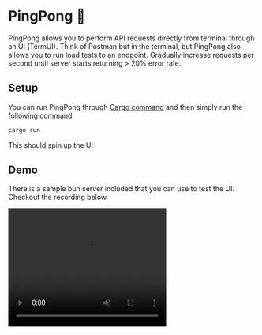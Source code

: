 # PingPong 🏓

PingPong allows you to perform API requests directly from terminal through an UI (TermUI). Think of Postman but in the terminal, but PingPong also allows you to run load tests to an endpoint. Gradually increase requests per second until server starts returning > 20% error rate.

## Setup

You can run PingPong through [Cargo command](https://rustup.rs/) and then simply run the following command:

```sh
cargo run
```

This should spin up the UI

## Demo

There is a sample bun server included that you can use to test the UI. Checkout the recording below.

<video width="320" height="240" controls>
  <source src="https://github.com/grohith327/PingPong/blob/main/assets/ping_pong_demo.mov" type="video/mp4">
</video>
